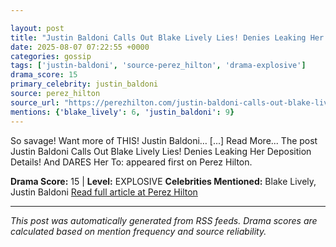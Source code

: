 ```yaml
---

layout: post
title: "Justin Baldoni Calls Out Blake Lively Lies! Denies Leaking Her Deposition Details! And DARES Her To:""
date: 2025-08-07 07:22:55 +0000
categories: gossip
tags: ['justin-baldoni', 'source-perez_hilton', 'drama-explosive']
drama_score: 15
primary_celebrity: justin_baldoni
source: perez_hilton
source_url: "https://perezhilton.com/justin-baldoni-calls-out-blake-lively-lies-denies-leaking-her-deposition-details-and-dares-her-to/""
mentions: {'blake_lively': 6, 'justin_baldoni': 9}
---
```


So savage! Want more of THIS! Justin Baldoni… [...] Read More... The post Justin Baldoni Calls Out Blake Lively Lies! Denies Leaking Her Deposition Details! And DARES Her To: appeared first on Perez Hilton.

**Drama Score:** 15 | **Level:** EXPLOSIVE **Celebrities Mentioned:** Blake Lively, Justin Baldoni [Read full article at Perez Hilton](https://perezhilton.com/justin-baldoni-calls-out-blake-lively-lies-denies-leaking-her-deposition-details-and-dares-her-to/)

---

*This post was automatically generated from RSS feeds. Drama scores are calculated based on mention frequency and source reliability.*